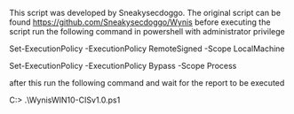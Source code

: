 This script was developed by Sneakysecdoggo. The original script can be found https://github.com/Sneakysecdoggo/Wynis 
before executing the script run the following command in powershell with administrator privilege 


Set-ExecutionPolicy -ExecutionPolicy RemoteSigned -Scope LocalMachine


Set-ExecutionPolicy -ExecutionPolicy Bypass -Scope Process


after this run the following command and wait for the report to be executed 

C:> .\WynisWIN10-CISv1.0.ps1
